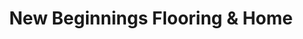 ---
title: "New Beginnings Flooring & Home"
url: /augusta/new-beginnings-flooring-und-home/
shop: Fußböden
---